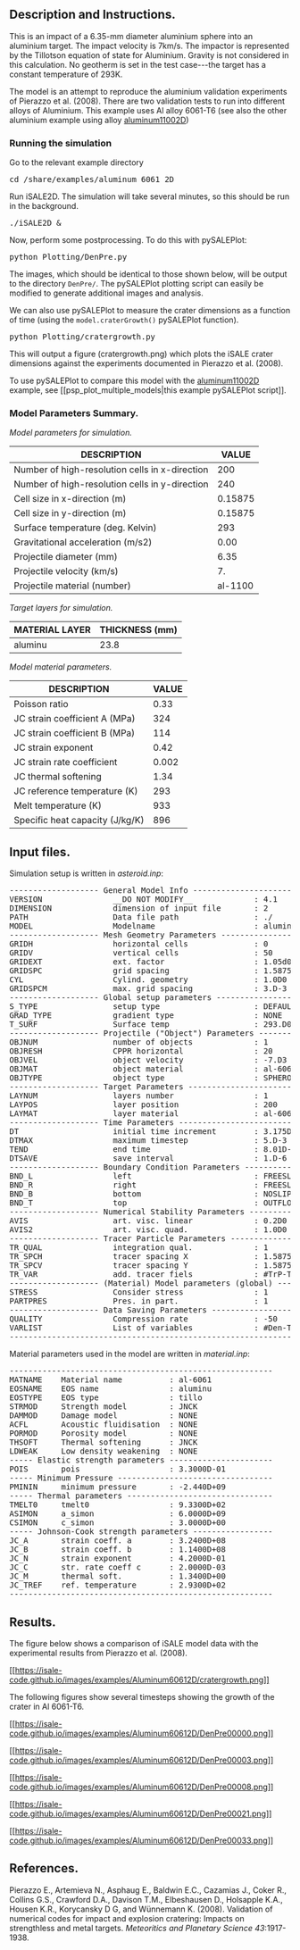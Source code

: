## Description and Instructions.

This is an impact of a 6.35-mm diameter aluminium sphere into an aluminium target. The impact velocity is 7km/s. The impactor is represented by the Tillotson equation of state for Aluminium. Gravity is not considered in this calculation. No geotherm is set in the test case---the target has a constant temperature of 293K.

The model is an attempt to reproduce the aluminium validation experiments of Pierazzo et al. (2008). There are two validation tests to run into different alloys of Aluminium. This example uses Al alloy 6061-T6 (see also the other aluminium example using alloy [aluminum11002D](https://github.com/isale-code/iSALE2D/wiki/Cratering-in-Aluminum-1100/))

### Running the simulation

Go to the relevant example directory
<pre>
cd <prefix>/share/examples/aluminum_6061_2D
</pre>

Run iSALE2D.  The simulation will take several minutes, so this should be run in the background.
<pre>
./iSALE2D &
</pre>

Now, perform some postprocessing. To do this with pySALEPlot:

<pre>
python Plotting/DenPre.py
</pre>

The images, which should be identical to those shown below, will be output to the directory `DenPre/`. The pySALEPlot plotting script can easily be modified to generate additional images and analysis.

We can also use pySALEPlot to measure the crater dimensions as a function of time (using the `model.craterGrowth()` pySALEPlot function).

<pre>
python Plotting/cratergrowth.py
</pre>

This will output a figure (cratergrowth.png) which plots the iSALE crater dimensions against the experiments documented in Pierazzo et al. (2008).

To use pySALEPlot to compare this model with the [aluminum11002D](https://github.com/isale-code/iSALE2D/wiki/Cratering-in-Aluminum-1100/) example, see [[psp_plot_multiple_models|this example pySALEPlot script]].

### Model Parameters Summary.

*Model parameters for simulation.*

| DESCRIPTION |                                  VALUE|
| ----------- | -------------------------------------- |
| Number of high-resolution cells in x-direction | 200 |
| Number of high-resolution cells in y-direction | 240 |
| Cell size in x-direction (m)                    | 0.15875 |
| Cell size in y-direction (m)                    | 0.15875 |
| Surface temperature (deg. Kelvin)               | 293 |
| Gravitational acceleration (m/s2)               | 0.00 |
| Projectile diameter (mm)                        | 6.35 |
| Projectile velocity (km/s)                      | 7. |
| Projectile material (number)                    | al-1100 |

*Target layers for simulation.*

|MATERIAL LAYER   |    THICKNESS (mm)|
| ----------- | -------------------------------------- |
|aluminu |             23.8 |

*Model material parameters.*

| DESCRIPTION | VALUE|
| ----------- | -------------------------------------- |
| Poisson ratio | 0.33 |
| JC strain coefficient A (MPa) |324|
| JC strain coefficient B (MPa) |114|
| JC strain exponent |0.42|
| JC strain rate coefficient |0.002|
| JC thermal softening |1.34|
| JC reference temperature (K) |293|
| Melt temperature (K) |933|
| Specific heat capacity (J/kg/K) |896|

## Input files.

Simulation setup is written in *asteroid.inp*:
<pre>
------------------- General Model Info ---------------------------------
VERSION               __DO NOT MODIFY__             : 4.1
DIMENSION             dimension of input file       : 2
PATH                  Data file path                : ./
MODEL                 Modelname                     : aluminium_6061_2D
------------------- Mesh Geometry Parameters ---------------------------
GRIDH                 horizontal cells              : 0           : 200         : 50
GRIDV                 vertical cells                : 50          : 240         : 0
GRIDEXT               ext. factor                   : 1.05d0
GRIDSPC               grid spacing                  : 1.5875D-4
CYL                   Cylind. geometry              : 1.0D0
GRIDSPCM              max. grid spacing             : 3.D-3
------------------- Global setup parameters -----------------------------
S_TYPE                setup type                    : DEFAULT
GRAD_TYPE             gradient type                 : NONE
T_SURF                Surface temp                  : 293.D0
------------------- Projectile ("Object") Parameters --------------------
OBJNUM                number of objects             : 1
OBJRESH               CPPR horizontal               : 20
OBJVEL                object velocity               : -7.D3
OBJMAT                object material               : al-6061
OBJTYPE               object type                   : SPHEROID
------------------- Target Parameters ----------------------------------
LAYNUM                layers number                 : 1
LAYPOS                layer position                : 200
LAYMAT                layer material                : al-6061
------------------- Time Parameters ------------------------------------
DT                    initial time increment        : 3.175D-8
DTMAX                 maximum timestep              : 5.D-3
TEND                  end time                      : 8.01D-5
DTSAVE                save interval                 : 1.D-6
------------------- Boundary Condition Parameters ----------------------
BND_L                 left                          : FREESLIP
BND_R                 right                         : FREESLIP
BND_B                 bottom                        : NOSLIP
BND_T                 top                           : OUTFLOW
------------------- Numerical Stability Parameters ---------------------
AVIS                  art. visc. linear             : 0.2D0
AVIS2                 art. visc. quad.              : 1.0D0
------------------- Tracer Particle Parameters -------------------------
TR_QUAL               integration qual.             : 1
TR_SPCH               tracer spacing X              : 1.5875D-4   : 1.5875D-4
TR_SPCV               tracer spacing Y              : 1.5875D-4   : 1.5875D-4
TR_VAR                add. tracer fiels             : #TrP-TrT#
------------------- (Material) Model parameters (global) ---------------
STRESS                Consider stress               : 1
PARTPRES              Pres. in part.                : 1
------------------- Data Saving Parameters -----------------------------
QUALITY               Compression rate              : -50
VARLIST               List of variables             : #Den-Tmp-Pre-Sie-Yld-VEL#
------------------------------------------------------------------------
</pre>

Material parameters used in the model are written in *material.inp*:
<pre>
--------------------------------------------------------
MATNAME    Material name          : al-6061
EOSNAME    EOS name               : aluminu
EOSTYPE    EOS type               : tillo
STRMOD     Strength model         : JNCK
DAMMOD     Damage model           : NONE
ACFL       Acoustic fluidisation  : NONE
PORMOD     Porosity model         : NONE
THSOFT     Thermal softening      : JNCK
LDWEAK     Low density weakening  : NONE
----- Elastic strength parameters ----------------------
POIS       pois                   : 3.3000D-01
----- Minimum Pressure ---------------------------------
PMININ     minimum pressure       : -2.440D+09
----- Thermal parameters -------------------------------
TMELT0     tmelt0                 : 9.3300D+02
ASIMON     a_simon                : 6.0000D+09
CSIMON     c_simon                : 3.0000D+00
----- Johnson-Cook strength parameters -----------------
JC_A       strain coeff. a        : 3.2400D+08
JC_B       strain coeff. b        : 1.1400D+08
JC_N       strain exponent        : 4.2000D-01
JC_C       str. rate coeff c      : 2.0000D-03
JC_M       thermal soft.          : 1.3400D+00
JC_TREF    ref. temperature       : 2.9300D+02
--------------------------------------------------------
</pre>

## Results.

The figure below shows a comparison of iSALE model data with the experimental results from Pierazzo et al. (2008).

[[https://isale-code.github.io/images/examples/Aluminum60612D/cratergrowth.png]]

The following figures show several timesteps showing the growth of the crater in Al 6061-T6.

[[https://isale-code.github.io/images/examples/Aluminum60612D/DenPre00000.png]]

[[https://isale-code.github.io/images/examples/Aluminum60612D/DenPre00003.png]]

[[https://isale-code.github.io/images/examples/Aluminum60612D/DenPre00008.png]]

[[https://isale-code.github.io/images/examples/Aluminum60612D/DenPre00021.png]]

[[https://isale-code.github.io/images/examples/Aluminum60612D/DenPre00033.png]]


## References.

Pierazzo E., Artemieva N., Asphaug E., Baldwin E.C., Cazamias J., Coker R., Collins G.S., Crawford D.A., Davison T.M., Elbeshausen D., Holsapple K.A., Housen K.R., Korycansky D G, and Wünnemann K. (2008). Validation of numerical codes for impact and explosion cratering: Impacts on strengthless and metal targets. _Meteoritics and Planetary Science_ *43*:1917-1938.